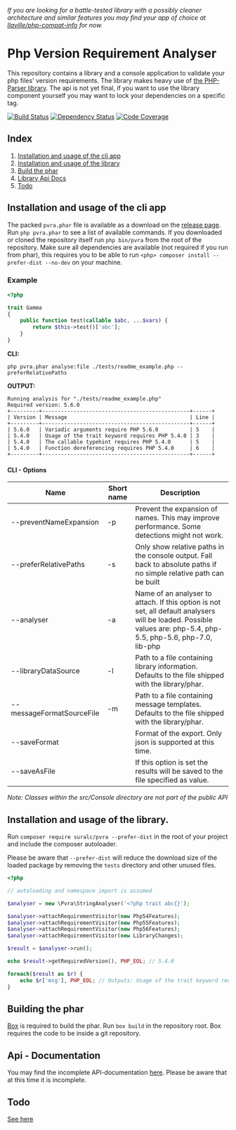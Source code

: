 *If you are looking for a battle-tested library with a possibly cleaner architecture and similar features you may find your app of choice at [llaville/php-compat-info](https://github.com/llaville/php-compat-info) for now.*


# Php Version Requirement Analyser

This repository contains a library and a console application to validate your php files' version requirements.
The library makes heavy use of [the PHP-Parser library](https://github.com/nikic/PHP-Parser). The api is not yet final, 
if you want to use the library component yourself you may want to lock your dependencies on a specific tag. 

[![Build Status](https://travis-ci.org/suralc/pvra.svg?branch=master)](https://travis-ci.org/suralc/pvra)
[![Dependency Status](https://www.versioneye.com/user/projects/546643934de5ef5022000056/badge.svg?style=flat)](https://www.versioneye.com/user/projects/546643934de5ef5022000056)
[![Code Coverage](https://scrutinizer-ci.com/g/suralc/pvra/badges/coverage.png?b=master)](https://scrutinizer-ci.com/g/suralc/pvra/?branch=master)

## Index
1. [Installation and usage of the cli app](#cli-usage)
2. [Installation and usage of the library](#lib-usage)
3. [Build the phar](#build)
4. [Library Api Docs](#api-doc)
5. [Todo](#todo)


## <a name="cli-usage"></a> Installation and usage of the cli app

The packed `pvra.phar` file is available as a download on the [release page](https://github.com/suralc/pvra/releases). Run
`php pvra.phar` to see a list of available commands. If you downloaded or cloned the repository itself run `php bin/pvra`
from the root of the repository. Make sure all dependencies are available (not required if you run from phar), this 
requires you to be able to run `<php> composer install --prefer-dist --no-dev` on your machine.

### Example

```php
<?php

trait Gamma
{
    public function test(callable $abc, ...$vars) {
        return $this->test()['abc'];
    }
}
```

__CLI:__ 

`php pvra.phar analyse:file ./tests/readme_example.php --preferRelativePaths`

__OUTPUT:__

```
Running analysis for "./tests/readme_example.php"
Required version: 5.6.0
+---------+-----------------------------------------------+------+
| Version | Message                                       | Line |
+---------+-----------------------------------------------+------+
| 5.6.0   | Variadic arguments require PHP 5.6.0          | 5    |
| 5.4.0   | Usage of the trait keyword requires PHP 5.4.0 | 3    |
| 5.4.0   | The callable typehint requires PHP 5.4.0      | 5    |
| 5.4.0   | Function dereferencing requires PHP 5.4.0     | 6    |
+---------+-----------------------------------------------+------+
```

#### CLI - Options

| Name 	| Short  name 	| Description 	|
|---------------------------	|-------------	|---------------------------------------------------------------------------------------------------------------------------------------------------------------------------------------------------------------------------	|
| --preventNameExpansion 	| -p 	| Prevent the expansion of names. This may improve performance. Some detections might not work. 	|
| --preferRelativePaths   | -s  | Only show relative paths in the console output. Fall back to absolute paths if no simple relative path can be built |
| --analyser 	| -a 	| Name of an analyser to attach. If this option is not set, all default analysers will be loaded. Possible values are: php-5.4, php-5.5, php-5.6, php-7.0, lib-php |
| --libraryDataSource 	| -l 	| Path to a file containing library information. Defaults to the file shipped with the library/phar.	|
| --messageFormatSourceFile 	| -m 	| Path to a file containing message templates. Defaults to the file shipped with the library/phar.	|
| --saveFormat 	|  	| Format of the export. Only json is supported at this time. 	|
| --saveAsFile 	|  	| If this option is set the results will be saved to the file specified as value. 	|

*Note: Classes within the src/Console directory are not part of the public API*

## <a name="lib-usage"></a>Installation and usage of the library.

Run `composer require suralc/pvra --prefer-dist` in the root of your project and include the composer autoloader.

Please be aware that `--prefer-dist` will reduce the download size of the loaded package by removing the `tests` directory
and other unused files.


```php
<?php

// autoloading and namespace import is assumed

$analyser = new \Pvra\StringAnalyser('<?php trait abc{}');

$analyser->attachRequirementVisitor(new Php54Features);
$analyser->attachRequirementVisitor(new Php55Features);
$analyser->attachRequirementVisitor(new Php56Features);
$analyser->attachRequirementVisitor(new LibraryChanges);

$result = $analyser->run();

echo $result->getRequiredVersion(), PHP_EOL; // 5.4.0

foreach($result as $r) {
    echo $r['msg'], PHP_EOL; // Outputs: Usage of the trait keyword requires PHP 5.4.0 in <string>:1
}
```

## <a name="build"></a>Building the phar

[Box](http://box-project.org/) is required to build the phar. Run `box build` in the repository root. Box requires the code to be inside a git
repository.



## <a name="api-doc"></a>Api - Documentation

You may find the incomplete API-documentation [here](http://suralc.github.io/pvra/docs). Please be aware that at this time it is
incomplete.




## <a name="todo"></a>Todo

[See here](https://github.com/suralc/pvra/labels/todo)

